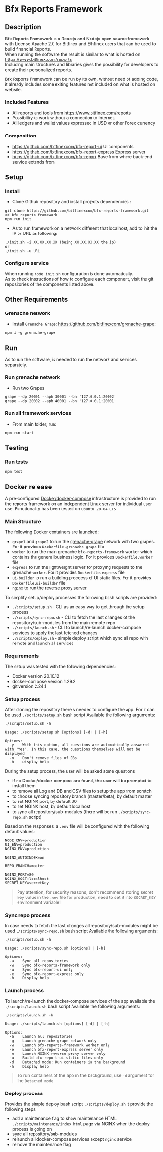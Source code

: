 # Bfx Reports Framework

## Description

Bfx Reports Framework is a Reactjs and Nodejs open source framework with License Apache 2.0 for Bitfinex and Ethfinex users that can be used to build financial Reports. </br>
When running the software the result is similar to what is hosted on https://www.bitfinex.com/reports </br>
Including main structures and libraries gives the possibility for developers to create their personalized reports. </br>

Bfx Reports Framework can be run by its own, without need of adding code, it already includes some exiting features not included on what is hosted on website.

### Included Features
- All reports and tools from https://www.bitfinex.com/reports
- Possibility to work without a connection to internet.
- All ledgers and wallet values expressed in USD or other Forex currency

### Composition
- https://github.com/bitfinexcom/bfx-report-ui UI components
- https://github.com/bitfinexcom/bfx-report-express Express server
- https://github.com/bitfinexcom/bfx-report Base from where back-end service extends from

## Setup

### Install

- Clone Github repository and install projects dependencies :

```console
git clone https://github.com/bitfinexcom/bfx-reports-framework.git
cd bfx-reports-framework
npm run init
```
- As to run framework on a network different that localhost, add to init the IP or URL as following:

```console
./init.sh -i XX.XX.XX.XX (being XX.XX.XX.XX the ip)
or
./init.sh -u URL
```

### Configure service

When running `node init.sh` configuration is done automatically. </br>
As to check instructions of how to configure each component, visit the git repositories of the components listed above.

## Other Requirements

### Grenache network

- Install `Grenache Grape`: <https://github.com/bitfinexcom/grenache-grape>:

```console
npm i -g grenache-grape
```

## Run

As to run the software, is needed to run the network and services separately.

### Run grenache network

- Run two Grapes

```console
grape --dp 20001 --aph 30001 --bn '127.0.0.1:20002'
grape --dp 20002 --aph 40001 --bn '127.0.0.1:20001'
```

### Run all framework services

- From main folder, run:

```console
npm run start
```


## Testing

### Run tests

```console
npm test
```

## Docker release

A pre-configured [Docker/docker-compose](https://www.docker.com) infrastructure is provided to run the reports framework on an independent Linux server for individual user use. Functionality has been tested on `Ubuntu 20.04 LTS`

### Main Structure

The following Docker containers are launched:

- `grape1` and `grape2` to run the [grenache-grape](https://github.com/bitfinexcom/grenache-grape) network with two grapes. For it provides `Dockerfile.grenache-grape` file
- `worker` to run the main grenache `bfx-reports-framework` worker which contains the general business logic. For it provides `Dockerfile.worker` file
- `express` to run the lightweight server for proxying requests to the grenache `worker`. For it provides `Dockerfile.express` file
- `ui-builder` to run a building proccess of UI static files. For it provides `Dockerfile.ui-builder` file
- `nginx` to run the [reverse proxy server](https://www.nginx.com/resources/glossary/reverse-proxy-server)

To simplify setup/deploy processes the following bash scripts are provided:

- `./scripts/setup.sh` - CLI as an easy way to get through the setup process
- `./scripts/sync-repo.sh` - CLI to fetch the last changes of the repository/sub-modules from the main remote repo
- `./scripts/launch.sh` - CLI to launch/re-launch docker-compose services to apply the last fetched changes
- `./scripts/deploy.sh` - simple deploy script which sync all repo with remote and launch all services

### Requirements

The setup was tested with the following dependencies:

- Docker version 20.10.12
- docker-compose version 1.29.2
- git version 2.24.1

### Setup process

After cloning the repository there's needed to configure the app. For it can be used `./scripts/setup.sh` bash script
Available the following arguments:

```console
./scripts/setup.sh -h

Usage: ./scripts/setup.sh [options] [-d] | [-h]

Options:
  -y    With this option, all questions are automatically answered with 'Yes'. In this case, the questions themselves will not be displayed
  -n    Don't remove files of DBs
  -h    Display help
```

During the setup process, the user will be asked some questions

- if no Docker/docker-compose are found, the user will be prompted to install them
- to remove all Log and DB and CSV files to setup the app from scratch
- to choose syncing repository branch (master/beta), by default master
- to set NGINX port, by default 80
- to set NGINX host, by default localhost
- to sync all repository/sub-modules (there will be run `./scripts/sync-repo.sh` script)

Based on the responses, a `.env` file will be configured with the following default values:

```console
NODE_ENV=production
UI_ENV=production
NGINX_ENV=production

NGINX_AUTOINDEX=on

REPO_BRANCH=master

NGINX_PORT=80
NGINX_HOST=localhost
SECRET_KEY=secretKey
```

> Pay attention, for security reasons, don't recommend storing secret key value in the `.env` file for production, need to set it into `SECRET_KEY` environment variable!

### Sync repo process

In case needs to fetch the last changes all repository/sub-modules might be used `./scripts/sync-repo.sh` bash script
Available the following arguments:

```console
./scripts/setup.sh -h

Usage: ./scripts/sync-repo.sh [options] | [-h]

Options:
  -a    Sync all repositories
  -w    Sync bfx-reports-framework only
  -u    Sync bfx-report-ui only
  -e    Sync bfx-report-express only
  -h    Display help
```

### Launch process

To launch/re-launch the docker-compose services of the app available the `./scripts/launch.sh` bash script
Available the following arguments:

```console
./scripts/launch.sh -h

Usage: ./scripts/launch.sh [options] [-d] | [-h]

Options:
  -a    Launch all repositories
  -g    Launch grenache-grape network only
  -w    Launch bfx-reports-framework worker only
  -e    Launch bfx-report-express server only
  -n    Launch NGINX reverse proxy server only
  -u    Build bfx-report-ui static files only
  -d    Detached mode: Run containers in the background
  -h    Display help
```

> To run containers of the app in the background, use `-d` argument for the `Detached mode`

### Deploy process

Provides the simple deploy bash script `./scripts/deploy.sh`
It provide the following steps:

- add a maintenance flag to show maintenance HTML `./scripts/maintenance/index.html` page via NGINX when the deploy process is going on
- sync all repository/sub-modules
- relaunch all docker-compose services except `nginx` service
- remove the maintenance flag
